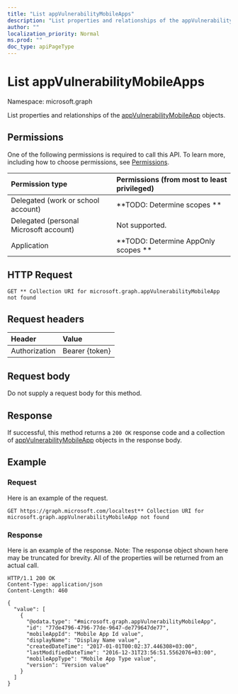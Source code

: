 ```yaml
---
title: "List appVulnerabilityMobileApps"
description: "List properties and relationships of the appVulnerabilityMobileApp objects."
author: ""
localization_priority: Normal
ms.prod: ""
doc_type: apiPageType
---
```


# List appVulnerabilityMobileApps

Namespace: microsoft.graph

List properties and relationships of the [appVulnerabilityMobileApp](../resources/appvulnerabilitymobileapp.md) objects.

## Permissions
One of the following permissions is required to call this API. To learn more, including how to choose permissions, see [Permissions](/concepts/permissions-reference.md).

|Permission type|Permissions (from most to least privileged)|
|:---|:---|
|Delegated (work or school account)|**TODO: Determine scopes **|
|Delegated (personal Microsoft account)|Not supported.|
|Application|**TODO: Determine AppOnly scopes **|

## HTTP Request
<!-- {
  "blockType": "ignored"
}
-->
``` http
GET ** Collection URI for microsoft.graph.appVulnerabilityMobileApp not found
```

## Request headers
|Header|Value|
|:---|:---|
|Authorization|Bearer {token}|

## Request body
Do not supply a request body for this method.

## Response
If successful, this method returns a `200 OK` response code and a collection of [appVulnerabilityMobileApp](../resources/appvulnerabilitymobileapp.md) objects in the response body.

## Example

### Request
Here is an example of the request.
<!-- {
  "blockType": "request",
  "name": "get_appvulnerabilitymobileapp"
}
-->
``` http
GET https://graph.microsoft.com/localtest** Collection URI for microsoft.graph.appVulnerabilityMobileApp not found
```

### Response
Here is an example of the response. Note: The response object shown here may be truncated for brevity. All of the properties will be returned from an actual call.
<!-- {
  "blockType": "response",
  "truncated": true,
  "@odata.type": "collection(microsoft.graph.appvulnerabilitymobileapp)"
}
-->
``` http
HTTP/1.1 200 OK
Content-Type: application/json
Content-Length: 460

{
  "value": [
    {
      "@odata.type": "#microsoft.graph.appVulnerabilityMobileApp",
      "id": "77de4796-4796-77de-9647-de779647de77",
      "mobileAppId": "Mobile App Id value",
      "displayName": "Display Name value",
      "createdDateTime": "2017-01-01T00:02:37.446308+03:00",
      "lastModifiedDateTime": "2016-12-31T23:56:51.5562076+03:00",
      "mobileAppType": "Mobile App Type value",
      "version": "Version value"
    }
  ]
}
```

